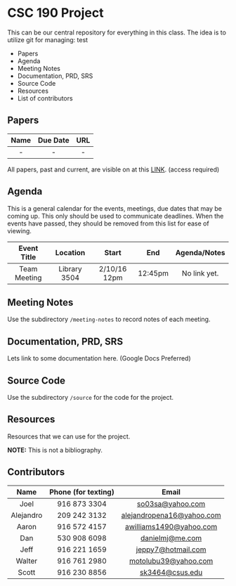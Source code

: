 # CSC 190 Project

This can be our central repository for everything in this class. The idea is to utilize git for managing:
test
- Papers
- Agenda
- Meeting Notes 
- Documentation, PRD, SRS
- Source Code
- Resources
- List of contributors

## Papers

| Name | Due Date | URL |
|:----:|:--------:|:---:|
| -    | -          | -   |

All papers, past and current, are visible on at this [LINK](https://drive.google.com/drive/u/0/folders/0B01T4L-ATMLhVTl6b2pIdW1yTjA). (access required)

## Agenda

This is a general calendar for the events, meetings, due dates that may be coming up. This only should be used to communicate deadlines. When the events have passed, they should be removed from this list for ease of viewing.

| Event Title | Location | Start | End | Agenda/Notes |
|:-----------:|:--------:|:-----:|:---:|:--------------------:|
| Team Meeting | Library 3504 | 2/10/16 12pm | 12:45pm | No link yet. |

## Meeting Notes

Use the subdirectory `/meeting-notes` to record notes of each meeting.

## Documentation, PRD, SRS

Lets link to some documentation here. (Google Docs Preferred)

## Source Code

Use the subdirectory `/source` for the code for the project.

## Resources

Resources that we can use for the project. 

**NOTE:** This is not a bibliography. 

## Contributors

| Name | Phone (for texting) | Email |
|:----:|:-------------------:|:-----:|
| Joel | 916 873 3304 | so03sa@yahoo.com |
| Alejandro | 209 242 3132 | alejandropena16@yahoo.com |
| Aaron |916 572 4157 | awilliams1490@yahoo.com |
| Dan | 530 908 6098 | danielmj@me.com |
| Jeff | 916 221 1659|jeppy7@hotmail.com |
| Walter |  916 761 2980 | motolubu39@yahoo.com  |
| Scott | 916 230 8856 | sk3464@csus.edu |
